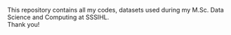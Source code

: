 This repository contains all my codes, datasets used during my M.Sc. Data Science and Computing at SSSIHL.<br>
Thank you!
